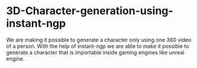 # 3D-Character-generation-using-instant-ngp
We are making it possible to generate a character only using one 360 video of a person. With the help of instant-ngp we are able to make it possible to generate a character that is importable inside gaming engines like unreal engine.
